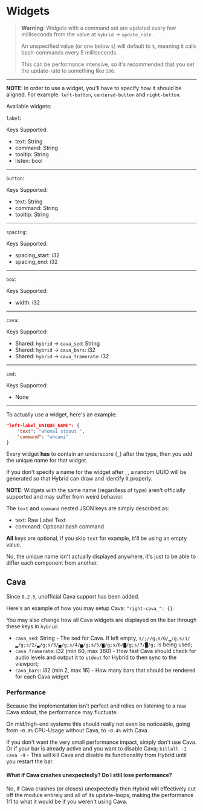 # Widgets
> **Warning**:
> Widgets with a command set are updated every few milliseconds from the value at `hybrid` -> `update_rate`.
>
> An unspecified value (or one below `5`) will default to `5`, meaning it calls bash-commands every 5 milliseconds.
>
> This can be performance intensive, so it's recommended that you set the update-rate to something like `100`.
***
**NOTE**: In order to use a widget, you'll have to specify how it should be aligned. For example: `left-button`, `centered-button` and `right-button`.

Available widgets:

`label`:

Keys Supported:
- text: String
- command: String
- tooltip: String
- listen: bool
***
`button`:

Keys Supported:
- text: String
- command: String
- tooltip: String
***
`spacing`:

Keys Supported:
- spacing_start: i32
- spacing_end: i32
***
`box`:

Keys Supported:
- width: i32
***
`cava`:

Keys Supported:
- Shared: `hybrid` -> `cava_sed`: String
- Shared: `hybrid` -> `cava_bars`: i32
- Shared: `hybrid` -> `cava_framerate`: i32
***
`cmd`:

Keys Supported:
- None
***
To actually use a widget, here's an example:

```json
"left-label_UNIQUE_NAME": {
    "text": "whomai stdout ",
    "command": "whoami"
}
```

Every widget **has** to contain an underscore (`_`) after the type, then you add the unique name for that widget.

If you don't specify a name for the widget after `_`, a random UUID will be generated so that Hybrid can draw and identify it properly.

**NOTE**: Widgets with the same name (regardless of type) aren't officially supported and may suffer from weird behavior.

The `text` and `command` nested JSON keys are simply described as:
- text: Raw Label Text
- command: Optional bash command

**All** keys are optional, if you skip `text` for example, it'll be using an empty value.

No, the unique name isn't actually displayed anywhere, it's just to be able to differ each component from another.
## Cava
Since `0.2.5`, unofficial Cava support has been added.

Here's an example of how you may setup Cava: `"right-cava_": {}`.

You may also change how all Cava widgets are displayed on the bar through these keys in `hybrid`:
- `cava_sed`: String - The sed for Cava. If left empty, `s/;//g;s/0/▁/g;s/1/▂/g;s/2/▃/g;s/3/▄/g;s/4/▅/g;s/5/▆/g;s/6/▇/g;s/7/█/g;` is being used;
- `cava_framerate`: i32 (min 60, max 360) - How fast Cava should check for audio levels and output it to `stdout` for Hybrid to then sync to the viewport;
- `cava_bars`: i32 (min 2, max 16) - How many bars that should be rendered for each Cava widget
### Performance
Because the implementation isn't perfect and relies on listening to a raw Cava stdout, the performance may fluctuate.

On mid/high-end systems this should really not even be noticeable, going from `~0.0%` CPU-Usage without Cava, to `~0.4%` with Cava.

If you don't want the very small performance impact, simply don't use Cava. Or if your bar is already active and you want to disable Cava; `killall -I cava -9` - This will kill Cava and disable its functionality from Hybrid until you restart the bar.

#### What if Cava crashes unexpectedly? Do I still lose performance?
No, if Cava crashes (or closes) unexpectedly then Hybrid will effectively cut off the module entirely and all of its update-loops, making the performance 1:1 to what it would be if you weren't using Cava.
